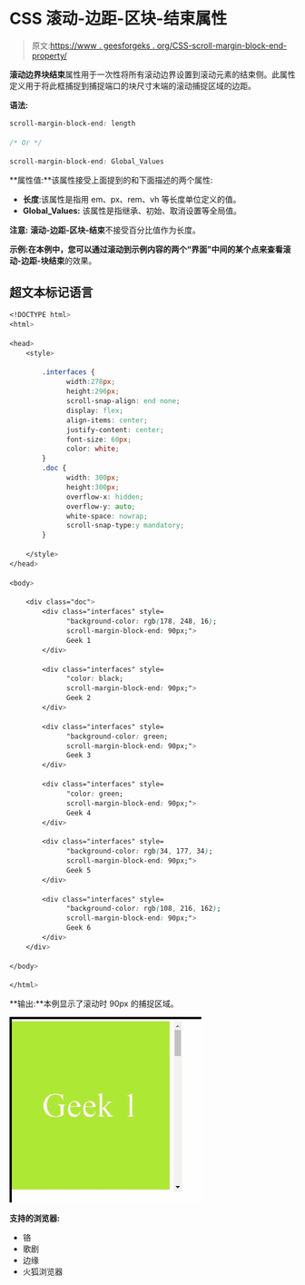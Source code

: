# CSS 滚动-边距-区块-结束属性

> 原文:[https://www . geesforgeks . org/CSS-scroll-margin-block-end-property/](https://www.geeksforgeeks.org/css-scroll-margin-block-end-property/)

**滚动边界块结束**属性用于一次性将所有滚动边界设置到滚动元素的结束侧。此属性定义用于将此框捕捉到捕捉端口的块尺寸末端的滚动捕捉区域的边距。

**语法:**

```css
scroll-margin-block-end: length

/* Or */

scroll-margin-block-end: Global_Values

```

**属性值:**该属性接受上面提到的和下面描述的两个属性:

*   **长度**:该属性是指用 em、px、rem、vh 等长度单位定义的值。
*   **Global_Values:** 该属性是指继承、初始、取消设置等全局值。

**注意:** **滚动-边距-区块-结束**不接受百分比值作为长度。

**示例:**在本例中，您可以通过滚动到示例内容的两个“界面”中间的某个点来查看**滚动-边距-块结束**的效果。

## 超文本标记语言

```css
<!DOCTYPE html>
<html>

<head>
    <style>

        .interfaces {
              width:278px;
              height:296px;
              scroll-snap-align: end none;
              display: flex;
              align-items: center;
              justify-content: center;
              font-size: 60px;
              color: white;
        }
        .doc {
              width: 300px;
              height:300px;
              overflow-x: hidden;
              overflow-y: auto;
              white-space: nowrap;
              scroll-snap-type:y mandatory;
        }

    </style>
</head>

<body>

    <div class="doc">
        <div class="interfaces" style=
              "background-color: rgb(178, 248, 16); 
              scroll-margin-block-end: 90px;">
              Geek 1
        </div>

        <div class="interfaces" style=
              "color: black; 
              scroll-margin-block-end: 90px;">
              Geek 2
        </div>

        <div class="interfaces" style=
              "background-color: green; 
              scroll-margin-block-end: 90px;">
              Geek 3
        </div>

        <div class="interfaces" style=
              "color: green; 
              scroll-margin-block-end: 90px;">
              Geek 4
        </div>

        <div class="interfaces" style=
              "background-color: rgb(34, 177, 34); 
              scroll-margin-block-end: 90px;">
              Geek 5
        </div>

        <div class="interfaces" style=
              "background-color: rgb(108, 216, 162); 
              scroll-margin-block-end: 90px;">
              Geek 6
        </div>
    </div>

</body>

</html>
```

**输出:**本例显示了滚动时 90px 的捕捉区域。

![](img/f64a71bb45ac6f3ea7b78e3c98e0768e.png)

**支持的浏览器:**

*   铬
*   歌剧
*   边缘
*   火狐浏览器